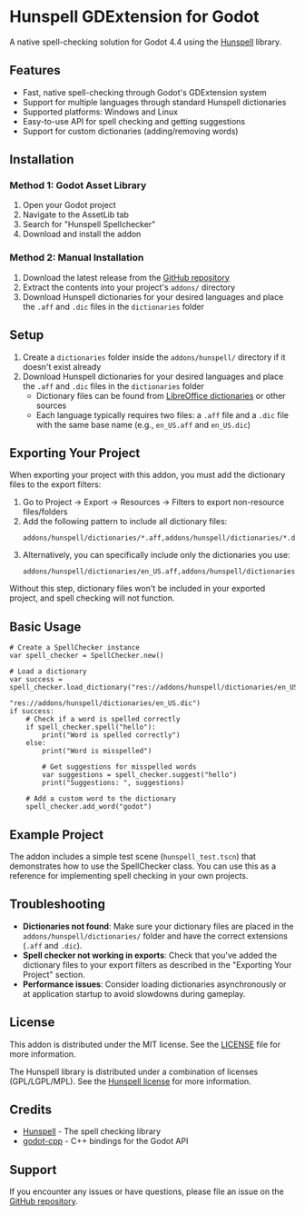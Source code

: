 # Hunspell GDExtension for Godot

A native spell-checking solution for Godot 4.4 using the [Hunspell](https://github.com/hunspell/hunspell) library.

## Features

- Fast, native spell-checking through Godot's GDExtension system
- Support for multiple languages through standard Hunspell dictionaries
- Supported platforms: Windows and Linux 
- Easy-to-use API for spell checking and getting suggestions
- Support for custom dictionaries (adding/removing words)

## Installation

### Method 1: Godot Asset Library

1. Open your Godot project
2. Navigate to the AssetLib tab
3. Search for "Hunspell Spellchecker"
4. Download and install the addon

### Method 2: Manual Installation

1. Download the latest release from the [GitHub repository](https://github.com/brunogbrito/Godot-Hunspell)
2. Extract the contents into your project's `addons/` directory
3. Download Hunspell dictionaries for your desired languages and place the `.aff` and `.dic` files in the `dictionaries` folder

## Setup

1. Create a `dictionaries` folder inside the `addons/hunspell/` directory if it doesn't exist already
2. Download Hunspell dictionaries for your desired languages and place the `.aff` and `.dic` files in the `dictionaries` folder
   - Dictionary files can be found from [LibreOffice dictionaries](https://github.com/LibreOffice/dictionaries) or other sources
   - Each language typically requires two files: a `.aff` file and a `.dic` file with the same base name (e.g., `en_US.aff` and `en_US.dic`)

## Exporting Your Project

When exporting your project with this addon, you must add the dictionary files to the export filters:

1. Go to Project → Export → Resources → Filters to export non-resource files/folders
2. Add the following pattern to include all dictionary files:
   ```
   addons/hunspell/dictionaries/*.aff,addons/hunspell/dictionaries/*.dic
   ```
3. Alternatively, you can specifically include only the dictionaries you use:
   ```
   addons/hunspell/dictionaries/en_US.aff,addons/hunspell/dictionaries/en_US.dic
   ```

Without this step, dictionary files won't be included in your exported project, and spell checking will not function.

## Basic Usage

```gdscript
# Create a SpellChecker instance
var spell_checker = SpellChecker.new()

# Load a dictionary
var success = spell_checker.load_dictionary("res://addons/hunspell/dictionaries/en_US.aff", 
                                           "res://addons/hunspell/dictionaries/en_US.dic")
if success:
    # Check if a word is spelled correctly
    if spell_checker.spell("hello"):
        print("Word is spelled correctly")
    else:
        print("Word is misspelled")
        
        # Get suggestions for misspelled words
        var suggestions = spell_checker.suggest("hello")
        print("Suggestions: ", suggestions)
        
    # Add a custom word to the dictionary
    spell_checker.add_word("godot")
```

## Example Project

The addon includes a simple test scene (`hunspell_test.tscn`) that demonstrates how to use the SpellChecker class. You can use this as a reference for implementing spell checking in your own projects.

## Troubleshooting

- **Dictionaries not found**: Make sure your dictionary files are placed in the `addons/hunspell/dictionaries/` folder and have the correct extensions (`.aff` and `.dic`).
- **Spell checker not working in exports**: Check that you've added the dictionary files to your export filters as described in the "Exporting Your Project" section.
- **Performance issues**: Consider loading dictionaries asynchronously or at application startup to avoid slowdowns during gameplay.

## License

This addon is distributed under the MIT license. See the [LICENSE](https://github.com/brunogbrito/Godot-Hunspell?tab=MIT-1-ov-file) file for more information.

The Hunspell library is distributed under a combination of licenses (GPL/LGPL/MPL). See the [Hunspell license](https://github.com/hunspell/hunspell/blob/master/license.hunspell) for more information.

## Credits

- [Hunspell](https://github.com/hunspell/hunspell) - The spell checking library
- [godot-cpp](https://github.com/godotengine/godot-cpp) - C++ bindings for the Godot API

## Support

If you encounter any issues or have questions, please file an issue on the [GitHub repository](https://github.com/brunogbrito/Godot-Hunspell/issues).

